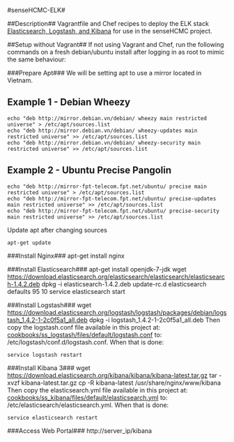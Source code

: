 #senseHCMC-ELK#

##Description##
Vagrantfile and Chef recipes to deploy the ELK stack [Elasticsearch, Logstash, and Kibana](http://www.elasticsearch.org/overview/) for use in the senseHCMC project.

##Setup without Vagrant##
If not using Vagrant and Chef, run the following commands on a fresh debian/ubuntu install after logging in as root to mimic the same behaviour:

###Prepare Apt###
  We will be setting apt to use a mirror located in Vietnam.
  
  Example 1 - Debian Wheezy
  -------------------------
  
    echo "deb http://mirror.debian.vn/debian/ wheezy main restricted universe" > /etc/apt/sources.list
    echo "deb http://mirror.debian.vn/debian/ wheezy-updates main restricted universe" >> /etc/apt/sources.list
    echo "deb http://mirror.debian.vn/debian/ wheezy-security main restricted universe" >> /etc/apt/sources.list
	
  Example 2 - Ubuntu Precise Pangolin
  -----------------------------------

    echo "deb http://mirror-fpt-telecom.fpt.net/ubuntu/ precise main restricted universe" > /etc/apt/sources.list
    echo "deb http://mirror-fpt-telecom.fpt.net/ubuntu/ precise-updates main restricted universe" >> /etc/apt/sources.list
    echo "deb http://mirror-fpt-telecom.fpt.net/ubuntu/ precise-security main restricted universe" >> /etc/apt/sources.list
  
  Update apt after changing sources
  
	apt-get update

###Install Nginx###
    apt-get install nginx
  
###Install Elasticsearch###
    apt-get install openjdk-7-jdk
    wget https://download.elasticsearch.org/elasticsearch/elasticsearch/elasticsearch-1.4.2.deb
    dpkg -i elasticsearch-1.4.2.deb
    update-rc.d elasticsearch defaults 95 10
    service elasticsearch start

###Install Logstash###
    wget https://download.elasticsearch.org/logstash/logstash/packages/debian/logstash_1.4.2-1-2c0f5a1_all.deb
    dpkg -i logstash_1.4.2-1-2c0f5a1_all.deb
  Then copy the logstash.conf file available in this project at: [cookbooks/ss_logstash/files/default/logstash.conf](cookbooks/ss_logstash/files/default/logstash.conf) to: /etc/logstash/conf.d/logstash.conf.  When that is done:
  
    service logstash restart

###Install Kibana 3###
    wget https://download.elasticsearch.org/kibana/kibana/kibana-latest.tar.gz
    tar -xvzf kibana-latest.tar.gz
    cp -R kibana-latest /usr/share/nginx/www/kibana
  Then copy the elasticsearch.yml file available in this project at: [cookbooks/ss_kibana/files/default/elasticsearch.yml](cookbooks/ss_kibana/files/default/elasticsearch.yml) to: /etc/elasticsearch/elasticsearch.yml.  When that is done:

    service elasticsearch restart

###Access Web Portal###
    http://server_ip/kibana

